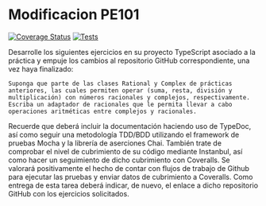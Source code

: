 # Modificacion PE101
[![Coverage Status](https://coveralls.io/repos/github/SebastianPortoULL/modificacion-sebastian-porto-06-03-2024/badge.svg?branch=main)](https://coveralls.io/github/SebastianPortoULL/modificacion-sebastian-porto-06-03-2024?branch=main)
[![Tests](https://github.com/SebastianPortoULL/modificacion-sebastian-porto-06-03-2024/actions/workflows/node.js.yml/badge.svg?branch=main)](https://github.com/SebastianPortoULL/modificacion-sebastian-porto-06-03-2024/actions/workflows/node.js.yml)

Desarrolle los siguientes ejercicios en su proyecto TypeScript asociado a la práctica y empuje los cambios al repositorio GitHub correspondiente, una vez haya finalizado:

    Suponga que parte de las clases Rational y Complex de prácticas anteriores, las cuales permiten operar (suma, resta, división y multiplicación) con números racionales y complejos, respectivamente. Escriba un adaptador de racionales que le permita llevar a cabo operaciones aritméticas entre complejos y racionales.

Recuerde que deberá incluir la documentación haciendo uso de TypeDoc, así como seguir una metodología TDD/BDD utilizando el framework de pruebas Mocha y la librería de aserciones Chai. También trate de comprobar el nivel de cubrimiento de su código mediante Instanbul, así como hacer un seguimiento de dicho cubrimiento con Coveralls. Se valorará positivamente el hecho de contar con flujos de trabajo de Github para ejecutar las pruebas y enviar datos de cubrimiento a Coveralls. Como entrega de esta tarea deberá indicar, de nuevo, el enlace a dicho repositorio GitHub con los ejercicios solicitados.
